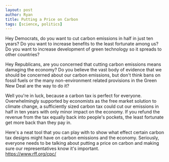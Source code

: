 ```yaml
---
layout: post
author: Ryan
title: Putting a Price on Carbon
tags: [science, politics]
---
```

Hey Democrats, do you want to cut carbon emissions in half in just ten years? Do you want to increase benefits to the least fortunate among us? Do you want to increase development of green technology so it spreads to other countries?

Hey Republicans, are you concerned that cutting carbon emissions means damaging the economy? Do you believe the vast body of evidence that we should be concerned about our carbon emissions, but don't think bans on fossil fuels or the many non-environment related provisions in the Green New Deal are the way to do it?

Well you're in luck, because a carbon tax is perfect for everyone. Overwhelmingly supported by economists as the free market solution to climate change, a sufficiently sized carbon tax could cut our emissions in half in ten years with only minor impact on the economy. If you refund the revenue from the tax equally back into people's pockets, the least fortunate get more back than they pay in.

Here's a neat tool that you can play with to show what effect certain carbon tax designs might have on carbon emissions and the economy. Seriously, everyone needs to be talking about putting a price on carbon and making sure our representatives know it's important.  
<https://www.rff.org/cpc/>
